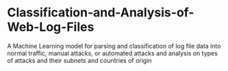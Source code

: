 # Classification-and-Analysis-of-Web-Log-Files
A Machine Learning model for parsing and classification of log file data into normal traffic, manual attacks, or automated attacks and analysis on types of attacks and their subnets and countries of origin
